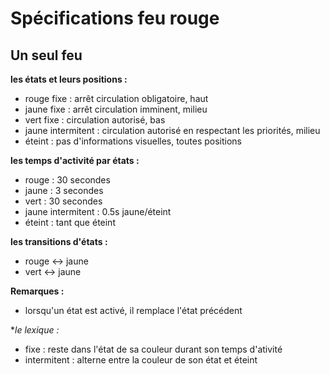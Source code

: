 # Spécifications feu rouge

## Un seul feu

**les états et leurs positions :**
- rouge fixe : arrêt circulation obligatoire, haut
- jaune fixe : arrêt circulation imminent, milieu
- vert fixe : circulation autorisé, bas
- jaune intermitent : circulation autorisé en respectant les priorités, milieu
- éteint : pas d'informations visuelles, toutes positions

**les temps d'activité par états :**
- rouge : 30 secondes
- jaune : 3 secondes
- vert : 30 secondes
- jaune intermitent : 0.5s jaune/éteint
- éteint : tant que éteint

**les transitions d'états :**
- rouge <-> jaune
- vert <-> jaune

**Remarques :**
- lorsqu'un état est activé, il remplace l'état précédent

**le lexique :*
- fixe : reste dans l'état de sa couleur durant son temps d'ativité
- intermitent : alterne entre la couleur de son état et éteint